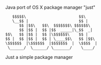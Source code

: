 Java port of OS X package manager "just"
```
   $$$$$\                       $$\
   \__$$ |                      $$ |
      $$ |$$\   $$\  $$$$$$$\ $$$$$$\
      $$ |$$ |  $$ |$$  _____|\_$$  _|
$$\   $$ |$$ |  $$ |\$$$$$$\    $$ |
$$ |  $$ |$$ |  $$ | \____$$\   $$ |$$\
\$$$$$$  |\$$$$$$  |$$$$$$$  |  \$$$$  |
 \______/  \______/ \_______/    \____/

```
Just a simple package manager
